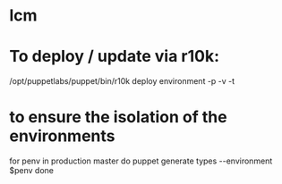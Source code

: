 # lcm

# To deploy / update via r10k:
/opt/puppetlabs/puppet/bin/r10k deploy environment -p -v -t

# to ensure the isolation of the environments
for penv in production master
do
  puppet generate types --environment $penv
done
